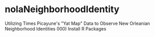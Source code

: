 # nolaNeighborhoodIdentity
Utilizing Times Picayune's "Yat Map" Data to Observe New Orleanian Neighborhood Identities
000) Install R Packages
